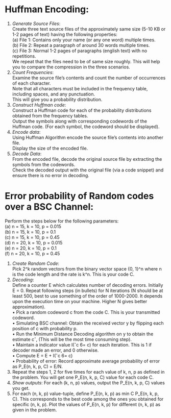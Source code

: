 # Huffman Encoding:
1. _Generate Source Files_:  
Create three text source files of the approximately same size (5-10 KB or 1-2 pages of text) having the following properties:  
(a) File 1: Contains only your name (or any one word) multiple times.  
(b) File 2: Repeat a paragraph of around 30 words multiple times.  
(c) File 3: Normal 1-2 pages of paragraphs (english text) with no repetitions.  
We repeat that the files need to be of same size roughly. This will help you to compare the compression in the three scenarios.  
2. _Count Frequencies_:  
Examine the source file’s contents and count the number of occurrences of each character.  
Note that all characters must be included in the frequency table, including spaces, and any punctuation.  
This will give you a probability distribution.  
3. _Construct Huffman code_:  
Construct a Huffman code for each of the probability distributions obtained from the frequency tables.  
Output the symbols along with corresponding codewords of the Huffman code. (For each symbol, the codeword should be displayed).  
4. _Encode data_:  
Using Huffman Algorithm encode the source file’s contents into another file.  
Display the size of the encoded file.  
5. _Decode Data_:  
From the encoded file, decode the original source file by extracting the symbols from the codewords.  
Check the decoded output with the original file (via a code snippet) and ensure there is no error in decoding.
#  Error probability of Random codes over a BSC Channel:
Perform the steps below for the following parameters:  
(a) n = 15, k = 10, p = 0.015  
(b) n = 15, k = 10, p = 0.1  
(c) n = 15, k = 10, p = 0.45  
(d) n = 20, k = 10, p = 0.015  
(e) n = 20, k = 10, p = 0.1  
(f) n = 20, k = 10, p = 0.45  
1. _Create Random Code_:  
Pick 2^k random vectors from the binary vector space {0, 1}^n where n is the code length and the rate is k^n. This is your code C.  
2. _Decoding_:  
Define a counter E which calculates number of decoding errors. Initially E = 0. Repeat following steps (in bullets) for N iterations (N should be at least 500, best to use something of the order of 1000-2000. It depends upon the execution time on your machine. Higher N gives better approximation).  
• Pick a random codeword c from the code C. This is your transmitted codeword.  
• Simulating BSC channel: Obtain the received vector y by flipping each position of c with probability p.  
• Run the Minimum Distance Decoding algorithm on y to obtain the estimate cˆ, (This will be the most time consuming step).  
• Maintain a indicator value I(ˆc 6= c) for each iteration. This is 1 if decoder made an error, and 0 otherwise.  
• Compute E = E + I(ˆc 6= c)  
• Probability of error: Record approximate average probability of error as P_E(n, k, p, C) = E/N.  
3. Repeat the steps 1, 2 for five times for each value of k, n, p as defined in the problem. You will get one P_E(n, k, p, C) value for each code C.  
4. _Show outputs_: For each (k, n, p) values, output the P_E(n, k, p, C) values you get.  
5. For each (n, k, p) value-tuple, define P_E(n, k, p) as min C P_E(n, k, p, C). This corresponds to the best code among the ones you obtained for specific (n, k, p). Plot the values of P_E(n, k, p) for different (n, k, p) as given in the problem.  
